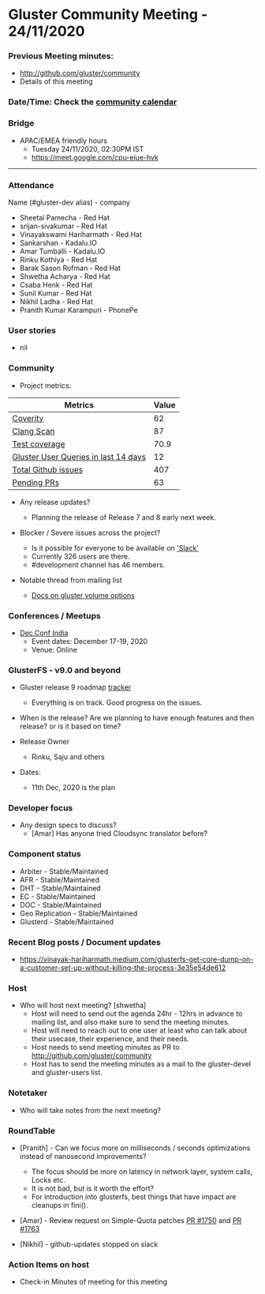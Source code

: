# Gluster Community Meeting -  24/11/2020


### Previous Meeting minutes:

- http://github.com/gluster/community
- Details of this meeting

### Date/Time: Check the [community calendar](https://calendar.google.com/event?action=TEMPLATE&tmeid=MDQ0YmRydTllMXYzdWFoMmpsbjdqNXJlYmNfMjAyMDEwMjdUMDkwMDAwWiBzYWptb2hhbUByZWRoYXQuY29t&tmsrc=sajmoham%40redhat.com&scp=ALL)

### Bridge
* APAC/EMEA friendly hours
  - Tuesday 24/11/2020, 02:30PM IST
  - https://meet.google.com/cpu-eiue-hvk



-------

### Attendance
Name (#gluster-dev alias) - company
* Sheetal Pamecha - Red Hat
* srijan-sivakumar - Red Hat
* Vinayakswami Hariharmath - Red Hat
* Sankarshan - Kadalu.IO
* Amar Tumballi - Kadalu.IO
* Rinku Kothiya - Red Hat
* Barak Sason Rofman - Red Hat
* Shwetha Acharya - Red Hat
* Csaba Henk - Red Hat
* Sunil Kumar - Red Hat
* Nikhil Ladha - Red Hat
* Pranith Kumar Karampuri - PhonePe


### User stories
* nil

### Community

* Project metrics:

|    Metrics                |   Value  |
| ------------------------- | -------- |
|[Coverity](https://scan.coverity.com/projects/gluster-glusterfs)  | 62  |
|[Clang Scan](https://build.gluster.org/job/clang-scan/lastBuild/) |   87  |
|[Test coverage](https://build.gluster.org/job/line-coverage/lastCompletedBuild/Line_20Coverage_20Report/)|    70.9 |
|[Gluster User Queries in last 14 days](https://lists.gluster.org/pipermail/gluster-users/2020-October/thread.html)        |     12     |
|[Total Github issues](https://github.com/gluster/glusterfs/issues)       |    407  |
|[Pending PRs](https://github.com/gluster/glusterfs/pulls?q=is%3Apr+is%3Aopen+sort%3Aupdated-desc) | 63 |



* Any release updates?
    * Planning the release of Release 7 and 8 early next week.

* Blocker / Severe issues across the project?
  - Is it possible for everyone to be available on ['Slack'](https://join.slack.com/t/gluster/shared_invite/enQtODMwMDU5MTI0OTQ3LTNjMTA4NTJmMDY3OGM4YTA0ZDlhOGM5ZWYzNjRkYmQ0Mjg3NDUxODRjZGI4ZjQxNDczNTYxZWZjMmY5NDMyNzM)
  - Currently 326 users are there.
  - #development channel has 46 members.


* Notable thread from mailing list
    - [Docs on gluster volume options](https://lists.gluster.org/pipermail/gluster-users/2020-November/038949.html)

### Conferences / Meetups

* [Dec.Conf India](https://www.devconf.info/in/)
    * Event dates: December 17-19, 2020
    * Venue: Online

### GlusterFS - v9.0 and beyond
* Gluster release 9 roadmap [tracker](https://github.com/gluster/glusterfs/issues/1465)
    * Everything is on track. Good progress on the issues.

* When is the release? Are we planning to have enough features and then release? or is it based on time?

* Release Owner
  - Rinku, Saju and others

* Dates:
  - 11th Dec, 2020 is the plan



### Developer focus

* Any design specs to discuss?
  - [Amar] Has anyone tried Cloudsync translator before?


### Component status
* Arbiter - Stable/Maintained
* AFR - Stable/Maintained
* DHT - Stable/Maintained
* EC - Stable/Maintained
* DOC - Stable/Maintained
* Geo Replication - Stable/Maintained
* Glusterd - Stable/Maintained


### Recent Blog posts / Document updates
* https://vinayak-hariharmath.medium.com/glusterfs-get-core-dump-on-a-customer-set-up-without-killing-the-process-3e35e54de612



### Host

* Who will host next meeting? [shwetha]
  - Host will need to send out the agenda 24hr - 12hrs in advance to mailing list, and also make sure to send the meeting minutes.
  - Host will need to reach out to one user at least who can talk about their usecase, their experience, and their needs.
  - Host needs to send meeting minutes as PR to http://github.com/gluster/community
  - Host has to send the meeting minutes as a mail to the gluster-devel and gluster-users list.


### Notetaker

* Who will take notes from the next meeting?


### RoundTable

* [Pranith] -  Can we focus more on milliseconds / seconds optimizations instead of nanosecond improvements?
  - The focus should be more on latency in network layer, system calls, Locks etc.
  - It is not bad, but is it worth the effort?
  - For introduction into glusterfs, best things that have impact are cleanups in fini().

* [Amar] -  Review request on Simple-Quota patches [PR #1750](https://github.com/gluster/glusterfs/pull/1750) and [PR #1763](https://github.com/gluster/glusterfs/pull/1763)


* [Nikhil] - github-updates stopped on slack


### Action Items on host
* Check-in Minutes of meeting for this meeting

